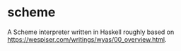 # scheme

A Scheme interpreter written in Haskell roughly based on <https://wespiser.com/writings/wyas/00_overview.html>.
